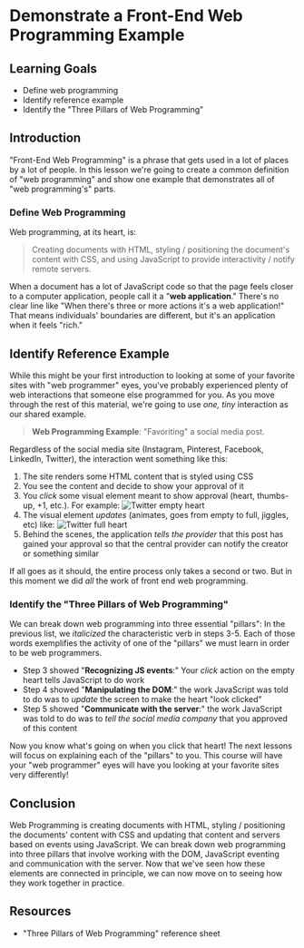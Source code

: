 # Demonstrate a Front-End Web Programming Example

## Learning Goals

- Define web programming
- Identify reference example
- Identify the "Three Pillars of Web Programming"

## Introduction

"Front-End Web Programming" is a phrase that gets used in a lot of places by a
lot of people. In this lesson we're going to create a common definition of "web
programming" and show one example that demonstrates all of "web programming's"
parts.

### Define Web Programming

Web programming, at its heart, is:

> Creating documents with HTML, styling / positioning the document's content
> with CSS, and using JavaScript to provide interactivity / notify remote
> servers.

When a document has a lot of JavaScript code so that the page feels closer to a
computer application, people call it a "**web application**." There's no clear
line like "When there's three or more actions it's a web application!" That means
individuals' boundaries are different, but it's an application when it feels
"rich."

## Identify Reference Example

While this might be your first introduction to looking at some of your favorite
sites with "web programmer" eyes, you've probably experienced plenty of web
interactions that someone else programmed for you. As you move through the rest
of this material, we're going to use _one, tiny_ interaction as our shared
example.

> **Web Programming Example**: "Favoriting" a social media post.

Regardless of the social media site (Instagram, Pinterest, Facebook, LinkedIn,
Twitter), the interaction went something like this:

1. The site renders some HTML content that is styled using CSS
2. You see the content and decide to show your approval of it
3. You _click_ some visual element meant to show approval (heart,
   thumbs-up, +1, etc.). For example: <img src="https://curriculum-content.s3.amazonaws.com/fewpjs/fewpjs-fewp-example/empty.png" alt="Twitter empty heart">
4. The visual element _updates_ (animates, goes from empty to full, jiggles, etc) like:  <img src="https://curriculum-content.s3.amazonaws.com/fewpjs/fewpjs-fewp-example/full.png" alt="Twitter full heart">
5. Behind the scenes, the application _tells the provider_ that this
   post has gained your approval so that the central provider can notify 
   the creator or something similar

If all goes as it should, the entire process only takes a second or two. But
in this moment we did _all_ the work of front end web programming.

### Identify the "Three Pillars of Web Programming"

We can break down web programming into three essential "pillars": In the
previous list, we _italicized_  the characteristic verb in steps 3-5. Each of those
words exemplifies the activity of one of the "pillars" we must learn in order to be
web programmers.

  - Step 3 showed "**Recognizing JS events**:" Your _click_ action on the empty heart
    tells JavaScript to do work
  - Step 4 showed "**Manipulating the DOM**:" the work JavaScript was told to
    do was to _update_ the screen to make the heart "look clicked"
  - Step 5 showed "**Communicate with the server**:" the work JavaScript was
    told to do was to _tell the social media company_ that you approved of this
    content

Now you know what's going on when you click that heart! The next lessons will
focus on explaining each of the "pillars" to you. This course will have your "web
programmer" eyes will have you looking at your favorite sites very differently!

## Conclusion

Web Programming is creating documents with HTML, styling / positioning the
documents' content with CSS and updating that content and servers based on
events using JavaScript. We can break down web programming into three pillars
that involve working with the DOM, JavaScript eventing and communication with
the server. Now that we've seen how these elements are connected in principle,
we can now move on to seeing how they work together in practice.

## Resources

- "Three Pillars of Web Programming" reference sheet
